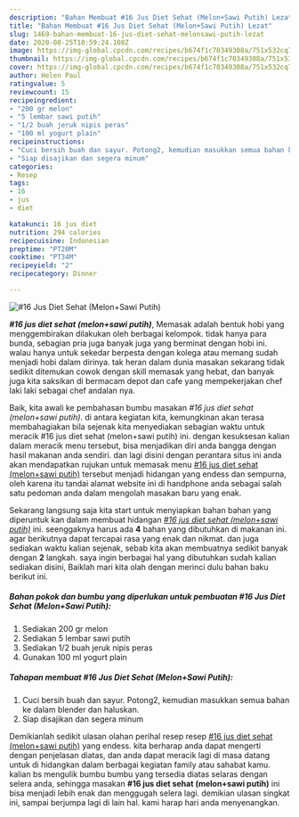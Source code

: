 ```yaml
---
description: "Bahan Membuat #16 Jus Diet Sehat (Melon+Sawi Putih) Lezat"
title: "Bahan Membuat #16 Jus Diet Sehat (Melon+Sawi Putih) Lezat"
slug: 1469-bahan-membuat-16-jus-diet-sehat-melonsawi-putih-lezat
date: 2020-08-25T10:59:24.108Z
image: https://img-global.cpcdn.com/recipes/b674f1c70349308a/751x532cq70/16-jus-diet-sehat-melonsawi-putih-foto-resep-utama.jpg
thumbnail: https://img-global.cpcdn.com/recipes/b674f1c70349308a/751x532cq70/16-jus-diet-sehat-melonsawi-putih-foto-resep-utama.jpg
cover: https://img-global.cpcdn.com/recipes/b674f1c70349308a/751x532cq70/16-jus-diet-sehat-melonsawi-putih-foto-resep-utama.jpg
author: Helen Paul
ratingvalue: 5
reviewcount: 15
recipeingredient:
- "200 gr melon"
- "5 lembar sawi putih"
- "1/2 buah jeruk nipis peras"
- "100 ml yogurt plain"
recipeinstructions:
- "Cuci bersih buah dan sayur. Potong2, kemudian masukkan semua bahan ke dalam blender dan haluskan."
- "Siap disajikan dan segera minum"
categories:
- Resep
tags:
- 16
- jus
- diet

katakunci: 16 jus diet 
nutrition: 294 calories
recipecuisine: Indonesian
preptime: "PT20M"
cooktime: "PT34M"
recipeyield: "2"
recipecategory: Dinner

---
```



![#16 Jus Diet Sehat (Melon+Sawi Putih)](https://img-global.cpcdn.com/recipes/b674f1c70349308a/751x532cq70/16-jus-diet-sehat-melonsawi-putih-foto-resep-utama.jpg)

<b><i>#16 jus diet sehat (melon+sawi putih)</i></b>, Memasak adalah bentuk hobi yang menggembirakan dilakukan oleh berbagai kelompok. tidak hanya para bunda, sebagian pria juga banyak juga yang berminat dengan hobi ini. walau hanya untuk sekedar berpesta dengan kolega atau memang sudah menjadi hobi dalam dirinya. tak heran dalam dunia masakan sekarang tidak sedikit ditemukan cowok dengan skill memasak yang hebat, dan banyak juga kita saksikan di bermacam depot dan cafe yang mempekerjakan chef laki laki sebagai chef andalan nya.



Baik, kita awali ke pembahasan bumbu masakan <i>#16 jus diet sehat (melon+sawi putih)</i>. di antara kegiatan kita, kemungkinan akan terasa membahagiakan bila sejenak kita menyediakan sebagian waktu untuk meracik #16 jus diet sehat (melon+sawi putih) ini. dengan kesuksesan kalian dalam meracik menu tersebut, bisa menjadikan diri anda bangga dengan hasil makanan anda sendiri. dan lagi disini dengan perantara situs ini anda akan mendapatkan rujukan untuk memasak menu <u>#16 jus diet sehat (melon+sawi putih)</u> tersebut menjadi hidangan yang endess dan sempurna, oleh karena itu tandai alamat website ini di handphone anda sebagai salah satu pedoman anda dalam mengolah masakan baru yang enak.


Sekarang langsung saja kita start untuk menyiapkan bahan bahan yang diperuntuk kan dalam membuat hidangan <u><i>#16 jus diet sehat (melon+sawi putih)</i></u> ini. seenggaknya harus ada <b>4</b> bahan yang dibutuhkan di makanan ini. agar berikutnya dapat tercapai rasa yang enak dan nikmat. dan juga sediakan waktu kalian sejenak, sebab kita akan membuatnya sedikit banyak dengan <b>2</b> langkah. saya ingin berbagai hal yang dibutuhkan sudah kalian sediakan disini, Baiklah mari kita olah dengan merinci dulu bahan baku berikut ini.

<!--inarticleads1-->

##### Bahan pokok dan bumbu yang diperlukan untuk pembuatan #16 Jus Diet Sehat (Melon+Sawi Putih):

1. Sediakan 200 gr melon
1. Sediakan 5 lembar sawi putih
1. Sediakan 1/2 buah jeruk nipis peras
1. Gunakan 100 ml yogurt plain




<!--inarticleads2-->

##### Tahapan membuat #16 Jus Diet Sehat (Melon+Sawi Putih):

1. Cuci bersih buah dan sayur. Potong2, kemudian masukkan semua bahan ke dalam blender dan haluskan.
1. Siap disajikan dan segera minum




Demikianlah sedikit ulasan olahan perihal resep resep <u>#16 jus diet sehat (melon+sawi putih)</u> yang endess. kita berharap anda dapat mengerti dengan penjelasan diatas, dan anda dapat meracik lagi di masa datang untuk di hidangkan dalam berbagai kegiatan family atau sahabat kamu. kalian bs mengulik bumbu bumbu yang tersedia diatas selaras dengan selera anda, sehingga masakan <b>#16 jus diet sehat (melon+sawi putih)</b> ini bisa menjadi lebih enak dan menggugah selera lagi. demikian ulasan singkat ini, sampai berjumpa lagi di lain hal. kami harap hari anda menyenangkan.
